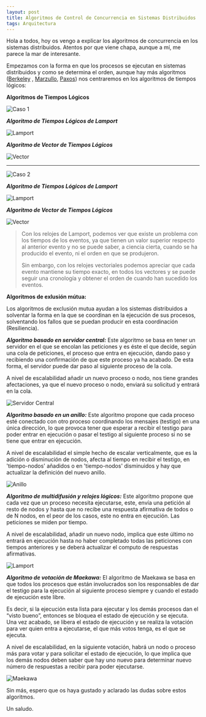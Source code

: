 ```yaml
---
layout: post
title: Algoritmos de Control de Concurrencia en Sistemas Distribuidos 
tags: Arquitectura
---
```


Hola a todos, hoy os vengo a explicar los algoritmos de concurrencia en los sistemas distribuidos. Atentos por que viene chapa, aunque a mí, me parece la mar de interesante.

Empezamos con la forma en que los procesos se ejecutan en sistemas distribuidos y como se determina el orden, aunque hay más algoritmos ([Berkeley](https://es.wikipedia.org/wiki/Algoritmo_de_Berkeley "Berkeley") , [Marzullo](https://es.wikipedia.org/wiki/Algoritmo_de_Marzullo "Marzullo"), [Paxos](https://es.wikipedia.org/wiki/Algoritmo_de_Paxos "Paxos")) nos centraremos en los algoritmos de tiempos lógicos:

**Algoritmos de Tiempos Lógicos**

![Caso 1](/img/sistdist/case1.png "Caso 1")

***Algoritmo de Tiempos Lógicos de Lamport***

![Lamport](/img/sistdist/case1lamport.png "Lamport")


***Algoritmo de Vector de Tiempos Lógicos***

![Vector](/img/sistdist/case1vector.png "Vector")

---

![Caso 2](/img/sistdist/case2.png "Caso 2")

***Algoritmo de Tiempos Lógicos de Lamport***

![Lamport](/img/sistdist/case2lamport.png "Lamport")


***Algoritmo de Vector de Tiempos Lógicos***

![Vector](/img/sistdist/case2vector.png "Vector")

>Con los relojes de Lamport, podemos ver que existe un problema con los tiempos de los eventos, ya que tienen un valor superior respecto al anterior evento y no se puede saber, a ciencia cierta, cuando se ha producido el evento, ni el orden en que se produjeron.
>
>Sin embargo, con los relojes vectoriales podemos apreciar que cada evento mantiene su tiempo exacto, en todos los vectores y se puede seguir una cronología y obtener el orden de cuando han sucedido los eventos.

**Algoritmos de exlusión mútua:**

Los algoritmos de exclusión mutua ayudan a los sistemas distribuidos a solventar la forma en la que se coordinan en la ejecución de sus procesos, solventando los fallos que se puedan producir en esta coordinación (Resiliencia).

***Algoritmo basado en servidor central:***
Este algoritmo se basa en tener un servidor en el que se encolan las peticiones y es éste el que decide, según una cola de peticiones, el proceso que entra en ejecución, dando paso y recibiendo una confirmación de que este proceso ya ha acabado. De esta forma, el servidor puede dar paso al siguiente proceso de la cola.

A nivel de escalabilidad añadir un nuevo proceso o nodo, nos tiene grandes afectaciones, ya que el nuevo proceso o nodo, enviará su solicitud y entrará en la cola.

![Servidor Central](/img/sistdist/servidorcentral.png "Servidor Central")

***Algoritmo basado en un anillo:***
Este algoritmo propone que cada proceso esté conectado con otro proceso coordinando los mensajes (testigo) en una única dirección, lo que provoca tener que esperar a recibir el testigo para poder entrar en ejecución o pasar el testigo al siguiente proceso si no se tiene que entrar en ejecución.

A nivel de escalabilidad el simple hecho de escalar verticalmente, que es la adición o disminución de nodos, afecta al tiempo en recibir el testigo, en 'tiempo-nodos' añadidos o en 'tiempo-nodos' disminuidos y hay que actualizar la definición del nuevo anillo.

![Anillo](/img/sistdist/anillo.png "Anillo")

***Algoritmo de multidifusión y relojes lógicos:***
Este algoritmo propone que cada vez que un proceso necesita ejecutarse, este, envía una petición al resto de nodos y hasta que no recibe una respuesta afirmativa de todos o de N nodos, en el peor de los casos, este no entra en ejecución. Las peticiones se miden por tiempo.

A nivel de escalabilidad, añadir un nuevo nodo, implica que este último no entrará en ejecución hasta no haber completado todas las peticiones con tiempos anteriores y se deberá actualizar el computo de respuestas afirmativas.

![Lamport](/img/sistdist/lamport.png "Lamport")

***Algoritmo de votación de Maekawa:***
El algoritmo de Maekawa se basa en que todos los procesos que están involucrados son los responsables de dar el testigo para la ejecución al siguiente proceso siempre y cuando el estado de ejecución este libre.

Es decir, si la ejecución esta lista para ejecutar y los demás procesos dan el “visto bueno”, entonces se bloquea el estado de ejecución y se ejecuta. Una vez acabado, se libera el estado de ejecución y se realiza la votación para ver quien entra a ejecutarse, el que más votos tenga, es el que se ejecuta. 

A nivel de escalabilidad, en la siguiente votación, habrá un nodo o proceso más para votar y para solicitar el estado de ejecución, lo que implica que los demás nodos deben saber que hay uno nuevo para determinar nuevo número de respuestas a recibir para poder ejecutarse.

![Maekawa](/img/sistdist/maekawa.png "Maekawa")

Sin más, espero que os haya gustado y aclarado las dudas sobre estos algoritmos.

Un saludo.